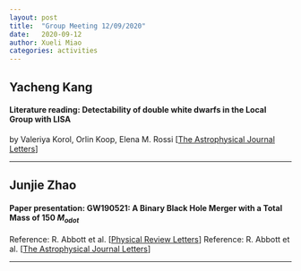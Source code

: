 ```yaml
---
layout: post
title:  "Group Meeting 12/09/2020"
date:   2020-09-12
author: Xueli Miao
categories: activities
---
```




## Yacheng Kang

#### Literature reading: Detectability of double white dwarfs in the Local Group with LISA

by Valeriya Korol, Orlin Koop, Elena M. Rossi [[The Astrophysical Journal Letters](https://iopscience.iop.org/article/10.3847/2041-8213/aae587)]

---


## Junjie Zhao

#### Paper presentation: GW190521: A Binary Black Hole Merger with a Total Mass of 150 $M_{odot}$

Reference: R. Abbott et al. [[Physical Review Letters](https://journals.aps.org/prl/abstract/10.1103/PhysRevLett.125.101102)]
Reference: R. Abbott et al. [[The Astrophysical Journal Letters](https://iopscience.iop.org/article/10.3847/2041-8213/aba493/meta)]


---
